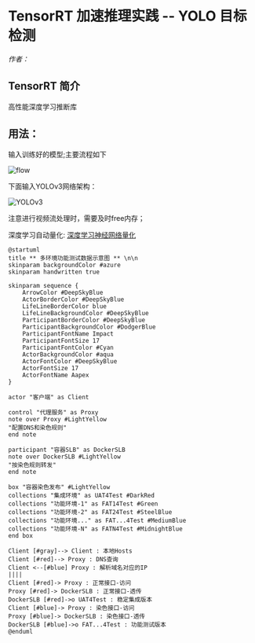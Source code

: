#  TensorRT 加速推理实践 -- YOLO 目标检测
_作者：_ 
## TensorRT 简介
高性能深度学习推断库
## 用法：
输入训练好的模型;主要流程如下

![flow](./img/TensorRT_workflow.png)

下面输入YOLOv3网络架构：

![YOLOv3](./img/Yolov3.png)

注意进行视频流处理时，需要及时free内存；

深度学习自动量化:
[深度学习神经网络量化](https://blog.csdn.net/qq_28413479/article/details/77479722)

```plantuml
@startuml
title ** 多环境功能测试数据示意图 ** \n\n
skinparam backgroundColor #azure 
skinparam handwritten true

skinparam sequence {
    ArrowColor #DeepSkyBlue 
    ActorBorderColor #DeepSkyBlue 
    LifeLineBorderColor blue 
    LifeLineBackgroundColor #DeepSkyBlue
    ParticipantBorderColor #DeepSkyBlue 
    ParticipantBackgroundColor #DodgerBlue 
    ParticipantFontName Impact 
    ParticipantFontSize 17 
    ParticipantFontColor #Cyan
    ActorBackgroundColor #aqua 
    ActorFontColor #DeepSkyBlue 
    ActorFontSize 17 
    ActorFontName Aapex
}

actor "客户端" as Client

control "代理服务" as Proxy
note over Proxy #LightYellow
"配置DNS和染色规则"
end note

participant "容器SLB" as DockerSLB
note over DockerSLB #LightYellow
"按染色规则转发"
end note

box "容器染色发布" #LightYellow
collections "集成环境" as UAT4Test #DarkRed
collections "功能环境-1" as FAT14Test #Green
collections "功能环境-2" as FAT24Test #SteelBlue
collections "功能环境..." as FAT...4Test #MediumBlue
collections "功能环境-N" as FATN4Test #MidnightBlue
end box

Client [#gray]--> Client : 本地Hosts
Client [#red]--> Proxy : DNS查询
Client <--[#blue] Proxy : 解析域名对应的IP
||||
Client [#red]-> Proxy : 正常接口-访问
Proxy [#red]-> DockerSLB : 正常接口-透传
DockerSLB [#red]->o UAT4Test : 稳定集成版本
Client [#blue]-> Proxy : 染色接口-访问
Proxy [#blue]-> DockerSLB : 染色接口-透传
DockerSLB [#blue]->o FAT...4Test : 功能测试版本
@enduml
```